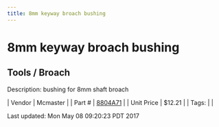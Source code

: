 ```yaml
---
title: 8mm keyway broach bushing
---
```


# 8mm keyway broach bushing
## Tools / Broach
Description: 	bushing for 8mm shaft broach 

| Vendor | Mcmaster | 
| Part # | [8804A71](https://www.mcmaster.com/#8804A71) | 
| Unit Price | $12.21 | 
| Tags: |  | 

Last updated: Mon May 08 09:20:23 PDT 2017